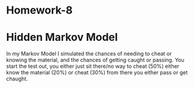 Homework-8
==========

Hidden Markov Model 
===================

In my Markov Model I simulated the chances of needing to cheat or knowing the material, and the chances of getting caught or passing. You start the test out, you either just sit there/no way to cheat (50%) either know the material (20%) or cheat (30%) from there you either pass or get chaught.
